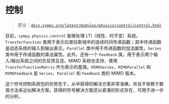 # 控制

> 原文：[`docs.sympy.org/latest/modules/physics/control/control.html`](https://docs.sympy.org/latest/modules/physics/control/control.html)

目前，`sympy.physics.control` 能够处理 LTI（线性、时不变）系统。`TransferFunction` 类用于表示拉普拉斯域中的连续时间传递函数；其中传递函数是动态系统的输入到输出表示。`Parallel` 类中用于传递函数的加法属性，`Series` 类中用于传递函数的乘法属性。此外，还有一个 `Feedback` 类，用于表示两个输入/输出系统之间的负反馈互连。MIMO 系统也支持，使用 `TransferFunctionMatrix` 作为表示的基类。`MIMOSeries`、`MIMOParallel` 和 `MIMOFeedback` 是 `Series`、`Parallel` 和 `Feedback` 类的 MIMO 版本。

这个符号控制系统包的优势在于，从中获得的解决方案非常准确，并且不依赖于数值方法来近似解决方案。获得的符号解决方案还以紧凑的形式存在，可用于进一步的分析。
